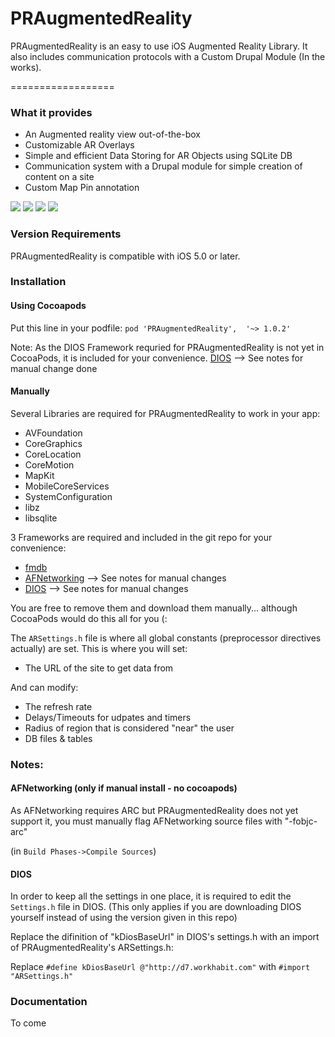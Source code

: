 PRAugmentedReality
==================

PRAugmentedReality is an easy to use iOS Augmented Reality Library. It also includes communication protocols with a Custom Drupal Module (In the works).

==================

### What it provides

* An Augmented reality view out-of-the-box
* Customizable AR Overlays
* Simple and efficient Data Storing for AR Objects using SQLite DB
* Communication system with a Drupal module for simple creation of content on a site
* Custom Map Pin annotation


[![](https://dl.dropboxusercontent.com/u/30415492/Device-AR-thumb.png)](https://dl.dropboxusercontent.com/u/30415492/Device-AR.png)
[![](https://dl.dropboxusercontent.com/u/30415492/Device-Map-thumb.png)](https://dl.dropboxusercontent.com/u/30415492/Device-Map.png)
[![](https://dl.dropboxusercontent.com/u/30415492/Device-List_Distance-thumb.png)](https://dl.dropboxusercontent.com/u/30415492/Device-List_Distance.png)
[![](https://dl.dropboxusercontent.com/u/30415492/Device-List_Name-thumb.png)](https://dl.dropboxusercontent.com/u/30415492/Device-List_Name.png)

### Version Requirements

PRAugmentedReality is compatible with iOS 5.0 or later.


### Installation
#### Using Cocoapods

Put this line in your podfile:
`pod 'PRAugmentedReality',	'~> 1.0.2'`

Note:
As the DIOS Framework requried for PRAugmentedReality is not yet in CocoaPods, it is included for your convenience.
[DIOS](https://github.com/workhabitinc/drupal-ios-sdk)				--> See notes for manual change done


#### Manually

Several Libraries are required for PRAugmentedReality to work in your app:
* AVFoundation
* CoreGraphics
* CoreLocation
* CoreMotion
* MapKit
* MobileCoreServices
* SystemConfiguration
* libz
* libsqlite

3 Frameworks are required and included in the git repo for your convenience:
* [fmdb](https://github.com/ccgus/fmdb)
* [AFNetworking](https://github.com/AFNetworking/AFNetworking)   	--> See notes for manual changes
* [DIOS](https://github.com/workhabitinc/drupal-ios-sdk)			--> See notes for manual changes

You are free to remove them and download them manually... although CocoaPods would do this all for you (:

The `ARSettings.h` file is where all global constants (preprocessor directives actually) are set.
This is where you will set:
* The URL of the site to get data from

And can modify:
* The refresh rate
* Delays/Timeouts for udpates and timers
* Radius of region that is considered "near" the user
* DB files & tables


### Notes:
#### AFNetworking (only if manual install - no cocoapods)
As AFNetworking requires ARC but PRAugmentedReality does not yet support it, you must manually flag AFNetworking source files with "-fobjc-arc"

(in `Build Phases->Compile Sources`)


#### DIOS

In order to keep all the settings in one place, it is required to edit the `Settings.h` file in DIOS. 
(This only applies if you are downloading DIOS yourself instead of using the version given in this repo)

Replace the difinition of "kDiosBaseUrl" in DIOS's settings.h with an import of PRAugmentedReality's ARSettings.h:

Replace `#define kDiosBaseUrl @"http://d7.workhabit.com"` with `#import "ARSettings.h"`



### Documentation

To come
